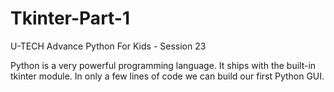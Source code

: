 # Tkinter-Part-1
U-TECH Advance Python For Kids - Session 23

Python is a very powerful programming language. It ships with the built-in tkinter module. In only a few lines of code we can build our first Python GUI.
